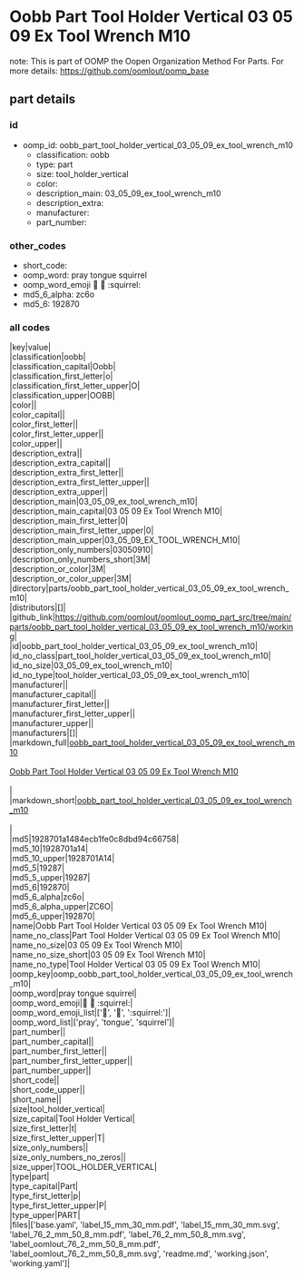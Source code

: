 # Oobb Part Tool Holder Vertical 03 05 09 Ex Tool Wrench M10  

note: This is part of OOMP the Oopen Organization Method For Parts. For more details: https://github.com/oomlout/oomp_base

##  part details





### id
* oomp_id: oobb_part_tool_holder_vertical_03_05_09_ex_tool_wrench_m10
  * classification: oobb
  * type: part
  * size: tool_holder_vertical
  * color: 
  * description_main: 03_05_09_ex_tool_wrench_m10
  * description_extra: 
  * manufacturer: 
  * part_number: 

### other_codes
* short_code: 
* oomp_word: pray tongue squirrel
* oomp_word_emoji :pray: :tongue: :squirrel:
* md5_6_alpha: zc6o
* md5_6: 192870

### all codes 
|key|value|  
|classification|oobb|  
|classification_capital|Oobb|  
|classification_first_letter|o|  
|classification_first_letter_upper|O|  
|classification_upper|OOBB|  
|color||  
|color_capital||  
|color_first_letter||  
|color_first_letter_upper||  
|color_upper||  
|description_extra||  
|description_extra_capital||  
|description_extra_first_letter||  
|description_extra_first_letter_upper||  
|description_extra_upper||  
|description_main|03_05_09_ex_tool_wrench_m10|  
|description_main_capital|03 05 09 Ex Tool Wrench M10|  
|description_main_first_letter|0|  
|description_main_first_letter_upper|0|  
|description_main_upper|03_05_09_EX_TOOL_WRENCH_M10|  
|description_only_numbers|03050910|  
|description_only_numbers_short|3M|  
|description_or_color|3M|  
|description_or_color_upper|3M|  
|directory|parts/oobb_part_tool_holder_vertical_03_05_09_ex_tool_wrench_m10|  
|distributors|[]|  
|github_link|https://github.com/oomlout/oomlout_oomp_part_src/tree/main/parts/oobb_part_tool_holder_vertical_03_05_09_ex_tool_wrench_m10/working|  
|id|oobb_part_tool_holder_vertical_03_05_09_ex_tool_wrench_m10|  
|id_no_class|part_tool_holder_vertical_03_05_09_ex_tool_wrench_m10|  
|id_no_size|03_05_09_ex_tool_wrench_m10|  
|id_no_type|tool_holder_vertical_03_05_09_ex_tool_wrench_m10|  
|manufacturer||  
|manufacturer_capital||  
|manufacturer_first_letter||  
|manufacturer_first_letter_upper||  
|manufacturer_upper||  
|manufacturers|[]|  
|markdown_full|[oobb_part_tool_holder_vertical_03_05_09_ex_tool_wrench_m10](https://github.com/oomlout/oomlout_oomp_part_src/tree/main/parts/oobb_part_tool_holder_vertical_03_05_09_ex_tool_wrench_m10/working)<br>[](https://github.com/oomlout/oomlout_oomp_part_src/tree/main/parts/oobb_part_tool_holder_vertical_03_05_09_ex_tool_wrench_m10/working)<br>[Oobb Part Tool Holder Vertical 03 05 09 Ex Tool Wrench M10](https://github.com/oomlout/oomlout_oomp_part_src/tree/main/parts/oobb_part_tool_holder_vertical_03_05_09_ex_tool_wrench_m10/working)<br><br>|  
|markdown_short|[oobb_part_tool_holder_vertical_03_05_09_ex_tool_wrench_m10](https://github.com/oomlout/oomlout_oomp_part_src/tree/main/parts/oobb_part_tool_holder_vertical_03_05_09_ex_tool_wrench_m10/working)<br><br>|  
|md5|1928701a1484ecb1fe0c8dbd94c66758|  
|md5_10|1928701a14|  
|md5_10_upper|1928701A14|  
|md5_5|19287|  
|md5_5_upper|19287|  
|md5_6|192870|  
|md5_6_alpha|zc6o|  
|md5_6_alpha_upper|ZC6O|  
|md5_6_upper|192870|  
|name|Oobb Part Tool Holder Vertical 03 05 09 Ex Tool Wrench M10|  
|name_no_class|Part Tool Holder Vertical 03 05 09 Ex Tool Wrench M10|  
|name_no_size|03 05 09 Ex Tool Wrench M10|  
|name_no_size_short|03 05 09 Ex Tool Wrench M10|  
|name_no_type|Tool Holder Vertical 03 05 09 Ex Tool Wrench M10|  
|oomp_key|oomp_oobb_part_tool_holder_vertical_03_05_09_ex_tool_wrench_m10|  
|oomp_word|pray tongue squirrel|  
|oomp_word_emoji|:pray: :tongue: :squirrel:|  
|oomp_word_emoji_list|[':pray:', ':tongue:', ':squirrel:']|  
|oomp_word_list|['pray', 'tongue', 'squirrel']|  
|part_number||  
|part_number_capital||  
|part_number_first_letter||  
|part_number_first_letter_upper||  
|part_number_upper||  
|short_code||  
|short_code_upper||  
|short_name||  
|size|tool_holder_vertical|  
|size_capital|Tool Holder Vertical|  
|size_first_letter|t|  
|size_first_letter_upper|T|  
|size_only_numbers||  
|size_only_numbers_no_zeros||  
|size_upper|TOOL_HOLDER_VERTICAL|  
|type|part|  
|type_capital|Part|  
|type_first_letter|p|  
|type_first_letter_upper|P|  
|type_upper|PART|  
|files|['base.yaml', 'label_15_mm_30_mm.pdf', 'label_15_mm_30_mm.svg', 'label_76_2_mm_50_8_mm.pdf', 'label_76_2_mm_50_8_mm.svg', 'label_oomlout_76_2_mm_50_8_mm.pdf', 'label_oomlout_76_2_mm_50_8_mm.svg', 'readme.md', 'working.json', 'working.yaml']|  
